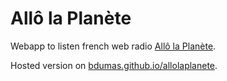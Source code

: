 Allô la Planète
===============

Webapp to listen french web radio [Allô la Planète](https://www.facebook.com/AlloLaPlanete).

Hosted version on [bdumas.github.io/allolaplanete](https://bdumas.github.io/allolaplanete).

